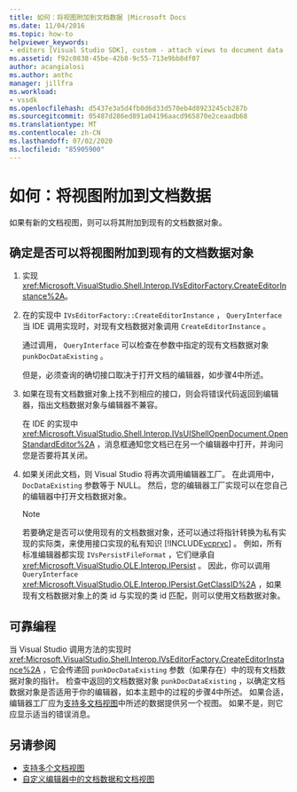 ```yaml
---
title: 如何：将视图附加到文档数据 |Microsoft Docs
ms.date: 11/04/2016
ms.topic: how-to
helpviewer_keywords:
- editors [Visual Studio SDK], custom - attach views to document data
ms.assetid: f92c0838-45be-42b8-9c55-713e9bb8df07
author: acangialosi
ms.author: anthc
manager: jillfra
ms.workload:
- vssdk
ms.openlocfilehash: d5437e3a5d4fb0d6d33d570eb4d8923245cb287b
ms.sourcegitcommit: 05487d286ed891a04196aacd965870e2ceaadb68
ms.translationtype: MT
ms.contentlocale: zh-CN
ms.lasthandoff: 07/02/2020
ms.locfileid: "85905900"
---
```

# <a name="how-to-attach-views-to-document-data"></a>如何：将视图附加到文档数据
如果有新的文档视图，则可以将其附加到现有的文档数据对象。

## <a name="to-determine-if-you-can-attach-a-view-to-an-existing-document-data-object"></a>确定是否可以将视图附加到现有的文档数据对象

1. 实现 <xref:Microsoft.VisualStudio.Shell.Interop.IVsEditorFactory.CreateEditorInstance%2A>。

2. 在的实现中 `IVsEditorFactory::CreateEditorInstance` ， `QueryInterface` 当 IDE 调用实现时，对现有文档数据对象调用 `CreateEditorInstance` 。

    通过调用， `QueryInterface` 可以检查在参数中指定的现有文档数据对象 `punkDocDataExisting` 。

    但是，必须查询的确切接口取决于打开文档的编辑器，如步骤4中所述。

3. 如果在现有文档数据对象上找不到相应的接口，则会将错误代码返回到编辑器，指出文档数据对象与编辑器不兼容。

    在 IDE 的实现中 <xref:Microsoft.VisualStudio.Shell.Interop.IVsUIShellOpenDocument.OpenStandardEditor%2A> ，消息框通知您文档已在另一个编辑器中打开，并询问您是否要将其关闭。

4. 如果关闭此文档，则 Visual Studio 将再次调用编辑器工厂。 在此调用中， `DocDataExisting` 参数等于 NULL。 然后，您的编辑器工厂实现可以在您自己的编辑器中打开文档数据对象。

   > [!NOTE]
   > 若要确定是否可以使用现有的文档数据对象，还可以通过将指针转换为私有实现的实际类，来使用接口实现的私有知识 [!INCLUDE[vcprvc](../code-quality/includes/vcprvc_md.md)] 。 例如，所有标准编辑器都实现 `IVsPersistFileFormat` ，它们继承自 <xref:Microsoft.VisualStudio.OLE.Interop.IPersist> 。 因此，你可以调用 `QueryInterface` <xref:Microsoft.VisualStudio.OLE.Interop.IPersist.GetClassID%2A> ，如果现有文档数据对象上的类 id 与实现的类 id 匹配，则可以使用文档数据对象。

## <a name="robust-programming"></a>可靠编程
 当 Visual Studio 调用方法的实现时 <xref:Microsoft.VisualStudio.Shell.Interop.IVsEditorFactory.CreateEditorInstance%2A> ，它会传递回 `punkDocDataExisting` 参数（如果存在）中的现有文档数据对象的指针。 检查中返回的文档数据对象 `punkDocDataExisting` ，以确定文档数据对象是否适用于你的编辑器，如本主题中的过程的步骤4中所述。 如果合适，编辑器工厂应为[支持多文档视图](../extensibility/supporting-multiple-document-views.md)中所述的数据提供另一个视图。 如果不是，则它应显示适当的错误消息。

## <a name="see-also"></a>另请参阅
- [支持多个文档视图](../extensibility/supporting-multiple-document-views.md)
- [自定义编辑器中的文档数据和文档视图](../extensibility/document-data-and-document-view-in-custom-editors.md)
